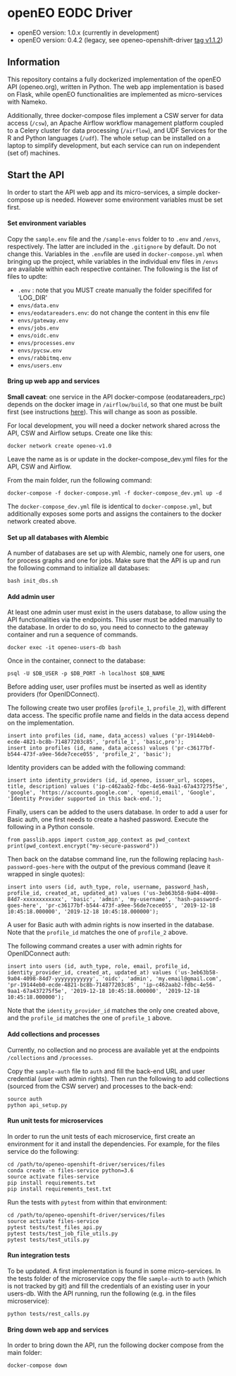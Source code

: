 # openEO EODC Driver

- openEO version: 1.0.x (currently in development)
- openEO version: 0.4.2 (legacy, see openeo-openshift-driver [tag v1.1.2](https://github.com/Open-EO/openeo-openshift-driver/releases/tag/v1.1.2))

## Information

This repository contains a fully dockerized implementation of the openEO API (openeo.org), written in Python. The web app implementation is based on Flask, while openEO functionalities are implemented as micro-services with Nameko.

Additionally, three docker-compose files implement a CSW server for data access (`/csw`), an Apache Airflow workflow management platform coupled to a Celery cluster for data processing (`/airflow`), and UDF Services for the R and Python languages (`/udf`). The whole setup can be installed on a laptop to simplify development, but each service can run on independent (set of) machines.

## Start the API

In order to start the API web app and its micro-services, a simple docker-compose up is needed. However some environment variables must be set first.

#### Set environment variables

Copy the `sample.env` file and the `/sample-envs` folder to to `.env` and `/envs`, respectively. The latter are included in the `.gitignore` by default. Do not change this. Variables in the `.env`file are used in `docker-compose.yml` when bringing up the project, while variables in the individual env files in `/envs` are available within each respective container. The following is the list of files to updte:

- `.env` : note that you MUST create manually the folder specififed for 'LOG_DIR'
- `envs/data.env`
- `envs/eodatareaders.env`: do not change the content in this env file
- `envs/gateway.env`
- `envs/jobs.env`
- `envs/oidc.env`
- `envs/processes.env`
- `envs/pycsw.env`
- `envs/rabbitmq.env`
- `envs/users.env`


#### Bring up web app and services

**Small caveat**: one service in the API docker-compose (eodatareaders_rpc) depends on the docker image in `/airflow/build`, so that one must be built first (see instructions [here](./airflow/README.md)). This will change as soon as possible.

For local development, you will need a docker network shared across the API, CSW and Airflow setups. Create one like this:

```
docker network create openeo-v1.0
```

Leave the name as is or update in the docker-compose_dev.yml files for the API, CSW and Airflow.

From the main folder, run the following command:

```
docker-compose -f docker-compose.yml -f docker-compose_dev.yml up -d
```

The `docker-compose_dev.yml` file is identical to `docker-compose.yml`, but additionally exposes some ports and assigns the containers to the docker network created above.


#### Set up all databases with Alembic

A number of databases are set up with Alembic, namely one for users, one for process graphs and one for jobs. Make sure that the API is up and run the following command to initialize all databases:

```
bash init_dbs.sh
```

#### Add admin user

At least one admin user must exist in the users database, to allow using the API functionalities via the endpoints. This user must be added manually to the database. In order to do so, you need to connecto to the gateway container and run a sequence of commands.

```
docker exec -it openeo-users-db bash
```

Once in the container, connect to the database:

```
psql -U $DB_USER -p $DB_PORT -h localhost $DB_NAME
```

Before adding user, user profiles must be inserted as well as identity providers (for OpenIDConnect).

The following create two user profiles (`profile_1`, `profile_2`), with different data access. The specific profile name and fields in the data access depend on the implementation.

```
insert into profiles (id, name, data_access) values ('pr-19144eb0-ecde-4821-bc8b-714877203c85', 'profile_1', 'basic,pro');
insert into profiles (id, name, data_access) values ('pr-c36177bf-b544-473f-a9ee-56de7cece055', 'profile_2', 'basic');
```

Identity providers can be added with the following command:

```
insert into identity_providers (id, id_openeo, issuer_url, scopes, title, description) values ('ip-c462aab2-fdbc-4e56-9aa1-67a437275f5e', 'google', 'https://accounts.google.com', 'openid,email', 'Google', 'Identity Provider supported in this back-end.');
```

Finally, users can be added to the users database. In order to add a user for Basic auth, one first needs to create a hashed password. Execute the following in a Python console.

```
from passlib.apps import custom_app_context as pwd_context
print(pwd_context.encrypt("my-secure-password"))
```

Then back on the databse command line, run the following replacing `hash-password-goes-here` with the output of the previous command (leave it wrapped in single quotes):

```
insert into users (id, auth_type, role, username, password_hash, profile_id, created_at, updated_at) values ('us-3eb63b58-9a04-4098-84d7-xxxxxxxxxxxx', 'basic', 'admin', 'my-username', 'hash-password-goes-here', 'pr-c36177bf-b544-473f-a9ee-56de7cece055', '2019-12-18 10:45:18.000000', '2019-12-18 10:45:18.000000');
```

A user for Basic auth with admin rights is now inserted in the database. Note that the  `profile_id` matches the one of `profile_2` above.

The following command creates a user with admin rights for OpenIDConnect auth:

```
insert into users (id, auth_type, role, email, profile_id, identity_provider_id, created_at, updated_at) values ('us-3eb63b58-9a04-4098-84d7-yyyyyyyyyyyy', 'oidc', 'admin', 'my.email@gmail.com', 'pr-19144eb0-ecde-4821-bc8b-714877203c85', 'ip-c462aab2-fdbc-4e56-9aa1-67a437275f5e', '2019-12-18 10:45:18.000000', '2019-12-18 10:45:18.000000');
```

Note that the `identity_provider_id` matches the only one created above, and the `profile_id` matches the one of `profile_1` above.


#### Add collections and processes

Currently, no collection and no process are available yet at the endpoints `/collections` and `/processes`.

Copy the `sample-auth` file to `auth` and fill the back-end URL and user credential (user with admin rights). Then run the following to add collections (sourced from the CSW server) and processes to the back-end:

```
source auth
python api_setup.py
```

#### Run unit tests for microservices
In order to run the unit tests of each microservice, first create an environment for it and install the dependencies. For example, for the files service do the following:

```
cd /path/to/openeo-openshift-driver/services/files
conda create -n files-service python=3.6
source activate files-service
pip install requirements.txt
pip install requirements_test.txt
```

Run the tests with `pytest` from within that environment:

```
cd /path/to/openeo-openshift-driver/services/files
source activate files-service
pytest tests/test_files_api.py
pytest tests/test_job_file_utils.py
pytest tests/test_utils.py
```

#### Run integration tests

To be updated.
A first implementation is found in some micro-services. In the tests folder of the microservice copy the file `sample-auth` to `auth` (which is not tracked by git) and fill the credentials of an existing user in your users-db. With the API running, run the following (e.g. in the files microservice):

```
python tests/rest_calls.py
```

#### Bring down web app and services

In order to bring down the API, run the following docker compose from the main folder:

```
docker-compose down
```
